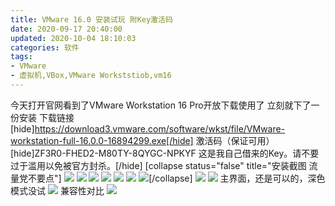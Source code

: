 ```yaml
---
title: VMware 16.0 安装试玩 附Key激活码
date: 2020-09-17 20:40:00
updated: 2020-10-04 18:10:03
categories: 软件
tags:
- VMware
- 虚拟机,VBox,VMware Workststiob,vm16
---
```

今天打开官网看到了VMware Workstation 16 Pro开放下载使用了
立刻就下了一份安装
下载链接
[hide]https://download3.vmware.com/software/wkst/file/VMware-workstation-full-16.0.0-16894299.exe[/hide]
激活码（保证可用）
[hide]ZF3R0-FHED2-M80TY-8QYGC-NPKYF
这是我自己借来的Key。请不要过于滥用以免被官方封杀。[/hide]
[collapse status="false" title="安装截图 流量党不要点"]
![  ][1]
![  ][2]
![  ][3]
![  ][4]
![  ][5]
![  ][6]
![  ][7][/collapse]
![  ][8]
![  ][9]
主界面，还是可以的，深色模式没试
![  ][10]
兼容性对比
![  ][11]


  [1]: https://cos.mbrjun.cn/IMGS/2020/09/17/vp.png
  [2]: https://cos.mbrjun.cn/IMGS/2020/09/17/vwp.png
  [3]: https://cos.mbrjun.cn/IMGS/2020/09/17/v1.png
  [4]: https://cos.mbrjun.cn/IMGS/2020/09/17/v2.png
  [5]: https://cos.mbrjun.cn/IMGS/2020/09/17/v3.png
  [6]: https://cos.mbrjun.cn/IMGS/2020/09/17/v4.png
  [7]: https://cos.mbrjun.cn/IMGS/2020/09/17/v5.png
  [8]: https://cos.mbrjun.cn/IMGS/2020/09/17/v6.png
  [9]: https://cos.mbrjun.cn/IMGS/2020/09/17/v7.png
  [10]: https://cos.mbrjun.cn/IMGS/2020/09/17/v8.png
  [11]: https://cos.mbrjun.cn/IMGS/2020/09/17/v9.png